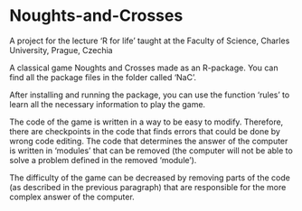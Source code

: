 # Noughts-and-Crosses
A project for the lecture ‘R for life’ taught at the Faculty of Science, Charles University, Prague, Czechia

A classical game Noughts and Crosses made as an R-package. You can find all the package files in the folder called ‘NaC’.

After installing and running the package, you can use the function ‘rules’ to learn all the necessary information to play the game.

The code of the game is written in a way to be easy to modify. Therefore, there are checkpoints in the code that finds errors that could be done by wrong code editing. The code that determines the answer of the computer is written in ‘modules’ that can be removed (the computer will not be able to solve a problem defined in the removed ‘module’).

The difficulty of the game can be decreased by removing parts of the code (as described in the previous paragraph) that are responsible for the more complex answer of the computer.
